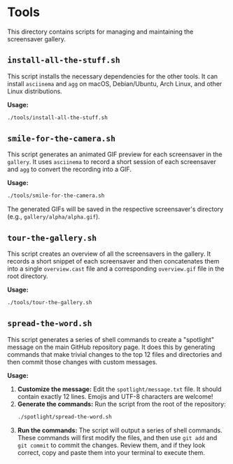 # Tools

This directory contains scripts for managing and maintaining the screensaver gallery.

## `install-all-the-stuff.sh`

This script installs the necessary dependencies for the other tools. It can install `asciinema` and `agg` on macOS, Debian/Ubuntu, Arch Linux, and other Linux distributions.

**Usage:**
```bash
./tools/install-all-the-stuff.sh
```

## `smile-for-the-camera.sh`

This script generates an animated GIF preview for each screensaver in the `gallery`. It uses `asciinema` to record a short session of each screensaver and `agg` to convert the recording into a GIF.

**Usage:**
```bash
./tools/smile-for-the-camera.sh
```
The generated GIFs will be saved in the respective screensaver's directory (e.g., `gallery/alpha/alpha.gif`).

## `tour-the-gallery.sh`

This script creates an overview of all the screensavers in the gallery. It records a short snippet of each screensaver and then concatenates them into a single `overview.cast` file and a corresponding `overview.gif` file in the root directory.

**Usage:**
```bash
./tools/tour-the-gallery.sh
```

## `spread-the-word.sh`

This script generates a series of shell commands to create a "spotlight" message on the main GitHub repository page. It does this by generating commands that make trivial changes to the top 12 files and directories and then commit those changes with custom messages.

**Usage:**

1.  **Customize the message:** Edit the `spotlight/message.txt` file. It should contain exactly 12 lines. Emojis and UTF-8 characters are welcome!
2.  **Generate the commands:** Run the script from the root of the repository:
    ```bash
    ./spotlight/spread-the-word.sh
    ```
3.  **Run the commands:** The script will output a series of shell commands. These commands will first modify the files, and then use `git add` and `git commit` to commit the changes. Review them, and if they look correct, copy and paste them into your terminal to execute them.
 
 
 
 
 
 
 
 
 
